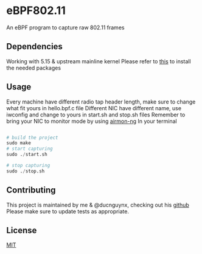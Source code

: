 # eBPF802.11
An eBPF program to capture raw 802.11 frames
## Dependencies
Working with 5.15 & upstream mainline kernel
Please refer to [this](https://github.com/lizrice/learning-ebpf) to install the needed packages
## Usage
Every machine have different radio tap header length, make sure to change what fit yours in hello.bpf.c file
Different NIC have different name, use iwconfig and change to yours in start.sh and stop.sh files
Remember to bring your NIC to monitor mode by using [airmon-ng](https://github.com/aircrack-ng/aircrack-ng)
In your terminal
```python

# build the project
sudo make
# start capturing
sudo ./start.sh

# stop capturing
sudo ./stop.sh
```
## Contributing
This project is maintained by me & @ducnguynx, checking out his [github](https://github.com/ducnguynx)
Please make sure to update tests as appropriate.

## License

[MIT](https://choosealicense.com/licenses/mit/)

